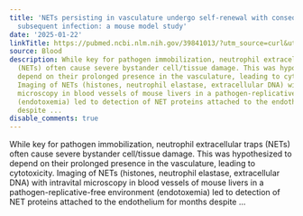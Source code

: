 ```yaml
---
title: 'NETs persisting in vasculature undergo self-renewal with consequences for
  subsequent infection: a mouse model study'
date: '2025-01-22'
linkTitle: https://pubmed.ncbi.nlm.nih.gov/39841013/?utm_source=curl&utm_medium=rss&utm_campaign=journals&utm_content=7603509&fc=None&ff=20250122171149&v=2.18.0.post9+e462414
source: Blood
description: While key for pathogen immobilization, neutrophil extracellular traps
  (NETs) often cause severe bystander cell/tissue damage. This was hypothesized to
  depend on their prolonged presence in the vasculature, leading to cytotoxicity.
  Imaging of NETs (histones, neutrophil elastase, extracellular DNA) with intravital
  microscopy in blood vessels of mouse livers in a pathogen-replicative-free environment
  (endotoxemia) led to detection of NET proteins attached to the endothelium for months
  despite ...
disable_comments: true
---
```

While key for pathogen immobilization, neutrophil extracellular traps (NETs) often cause severe bystander cell/tissue damage. This was hypothesized to depend on their prolonged presence in the vasculature, leading to cytotoxicity. Imaging of NETs (histones, neutrophil elastase, extracellular DNA) with intravital microscopy in blood vessels of mouse livers in a pathogen-replicative-free environment (endotoxemia) led to detection of NET proteins attached to the endothelium for months despite ...